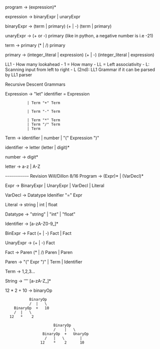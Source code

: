 program -> (expression)*

expression -> binaryExpr | unaryExpr

binaryExpr -> (term | primary) (+ | -) (term | primary)

unaryExpr -> (+ or -) primary          (like in python, a negative number is i.e -21)

term -> primary (* | /) primary

primary -> (integer_literal | expression) (+ | -) (integer_literal | expression)
 
LL1 - How many lookahead
        - 1 = How many
        - LL = Left associativity
                - L: Scanning input from left to right
                - L (2nd): 
LL1 Grammar if it can be parsed by LL1 parser



Recursive Descent Grammars


Expression -> "let" identifier = Expression

              | Term "+" Term
              
              | Term "-" Term
              
              | Term "*" Term
              | Term "/" Term
              | Term

Term -> identifier
        | number
        | "(" Expression ")"

identifier -> letter (letter | digit)*

number -> digit*

letter -> a-z | A-Z

------------ Revision Will/Dillon 8/16
Program -> (Expr)* | (VarDecl)*

Expr -> BinaryExpr | UnaryExpr | VarDecl | Literal

VarDecl -> Datatype Idenifier "=" Expr

Literal -> string | int | float

Datatype -> "string" | "int" | "float"

Identifier -> [a-zA-Z0-9_]*

BinExpr -> Fact (+ | -) Fact | Fact

UnaryExpr -> (+ | -) Fact 

Fact -> Paren (* | /) Paren | Paren

Paren -> "(" Expr ")" | Term | Identifier

Term -> 1,2,3...

String -> '"' [a-zA-Z_]*


12 * 2 + 10 -> binaryOp




               BinaryOp
               /  |   \
        BinaryOp  +   10
        /  |   \
      12   *    2

                          BinaryOp 
                          /    |   \
                     BinaryOp  +   UnaryOp
                      /   |   \       |
                    12    *    2      10
